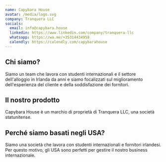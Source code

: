 ```yaml
---
name: Capybara House
avatar: /media/logo.svg
company: Tranquera LLC
socials:
  email: info@capybara.house
  linkedin: https://www.linkedin.com/company/tranquera-llc
  whatsapp: https://wa.me/+35314434958
  calendly: https://calendly.com/capybarahouse
---
```


## Chi siamo?

Siamo un team che lavora con studenti internazionali e il settore dell'alloggio in Irlanda da anni e siamo focalizzati sul miglioramento dell'esperienza del cliente e della soddisfazione dei fornitori.

## Il nostro prodotto

Capybara House è un marchio di proprietà di Tranquera LLC, una società statunitense.

## Perché siamo basati negli USA?

Siamo una società che lavora con studenti internazionali e fornitori irlandesi. Per questo motivo, gli USA sono perfetti per gestire il nostro business internazionale.